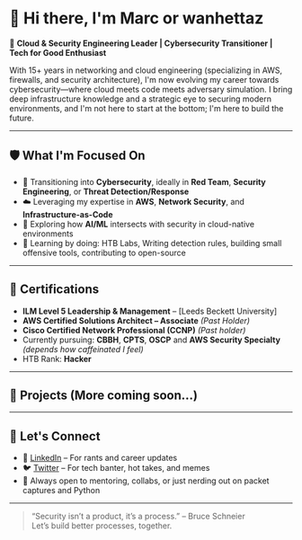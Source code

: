 # 👋 Hi there, I'm Marc or wanhettaz

🎯 **Cloud & Security Engineering Leader | Cybersecurity Transitioner | Tech for Good Enthusiast**

With 15+ years in networking and cloud engineering (specializing in AWS, firewalls, and security architecture), I'm now evolving my career towards cybersecurity—where cloud meets code meets adversary simulation. I bring deep infrastructure knowledge and a strategic eye to securing modern environments, and I'm not here to start at the bottom; I'm here to build the future.

---

## 🛡️ What I'm Focused On

- 🔐 Transitioning into **Cybersecurity**, ideally in **Red Team**, **Security Engineering**, or **Threat Detection/Response**
- ☁️ Leveraging my expertise in **AWS**, **Network Security**, and **Infrastructure-as-Code**
- 🤖 Exploring how **AI/ML** intersects with security in cloud-native environments
- 🧠 Learning by doing: HTB Labs, Writing detection rules, building small offensive tools, contributing to open-source

---

## 🧾 Certifications

- **ILM Level 5 Leadership & Management** – [Leeds Beckett University]
- **AWS Certified Solutions Architect – Associate** *(Past Holder)*
- **Cisco Certified Network Professional (CCNP)** *(Past holder)*
- Currently pursuing: **CBBH**, **CPTS**, **OSCP** and **AWS Security Specialty** *(depends how caffeinated I feel)*
- HTB Rank: **Hacker**

---

## 🧰 Projects (More coming soon...)



---

## 🤝 Let's Connect

- 📝 [LinkedIn](https://linkedin.com/in/your-link) – For rants and career updates
- 🐦 [Twitter](https://twitter.com/your-handle) – For tech banter, hot takes, and memes
- 🧠 Always open to mentoring, collabs, or just nerding out on packet captures and Python

---

> “Security isn’t a product, it’s a process.” – Bruce Schneier  
Let’s build better processes, together.


